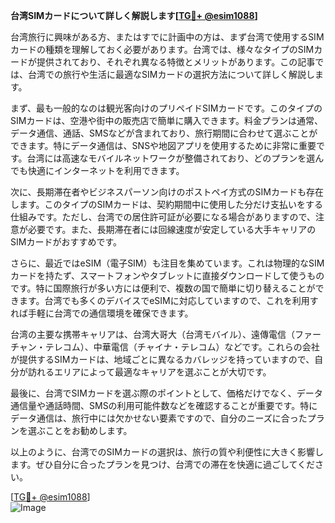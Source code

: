 **台湾SIMカードについて詳しく解説します[[TG💪+ @esim1088](https://t.me/s/esim1088)]**

台湾旅行に興味がある方、またはすでに計画中の方は、まず台湾で使用するSIMカードの種類を理解しておく必要があります。台湾では、様々なタイプのSIMカードが提供されており、それぞれ異なる特徴とメリットがあります。この記事では、台湾での旅行や生活に最適なSIMカードの選択方法について詳しく解説します。

まず、最も一般的なのは観光客向けのプリペイドSIMカードです。このタイプのSIMカードは、空港や街中の販売店で簡単に購入できます。料金プランは通常、データ通信、通話、SMSなどが含まれており、旅行期間に合わせて選ぶことができます。特にデータ通信は、SNSや地図アプリを使用するために非常に重要です。台湾には高速なモバイルネットワークが整備されており、どのプランを選んでも快適にインターネットを利用できます。

次に、長期滞在者やビジネスパーソン向けのポストペイ方式のSIMカードも存在します。このタイプのSIMカードは、契約期間中に使用した分だけ支払いをする仕組みです。ただし、台湾での居住許可証が必要になる場合がありますので、注意が必要です。また、長期滞在者には回線速度が安定している大手キャリアのSIMカードがおすすめです。

さらに、最近ではeSIM（電子SIM）も注目を集めています。これは物理的なSIMカードを持たず、スマートフォンやタブレットに直接ダウンロードして使うものです。特に国際旅行が多い方には便利で、複数の国で簡単に切り替えることができます。台湾でも多くのデバイスでeSIMに対応していますので、これを利用すれば手軽に台湾での通信環境を確保できます。

台湾の主要な携帯キャリアは、台湾大哥大（台湾モバイル）、遠傳電信（ファーチャン・テレコム）、中華電信（チャイナ・テレコム）などです。これらの会社が提供するSIMカードは、地域ごとに異なるカバレッジを持っていますので、自分が訪れるエリアによって最適なキャリアを選ぶことが大切です。

最後に、台湾でSIMカードを選ぶ際のポイントとして、価格だけでなく、データ通信量や通話時間、SMSの利用可能件数などを確認することが重要です。特にデータ通信は、旅行中には欠かせない要素ですので、自分のニーズに合ったプランを選ぶことをお勧めします。

以上のように、台湾でのSIMカードの選択は、旅行の質や利便性に大きく影響します。ぜひ自分に合ったプランを見つけ、台湾での滞在を快適に過ごしてください。

[[TG💪+ @esim1088](https://t.me/s/esim1088)]  
![Image](https://i.postimg.cc/Y0z9fWf4/image.png)